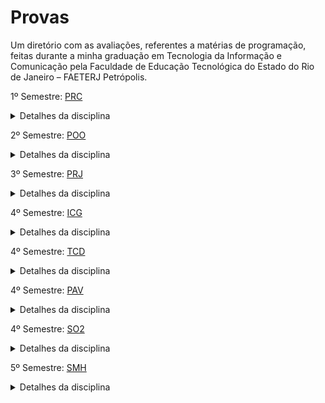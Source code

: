 # Provas

Um diretório com as avaliações, referentes a matérias de programação, feitas durante a minha graduação em Tecnologia da Informação e Comunicação pela Faculdade de Educação Tecnológica do Estado do Rio de Janeiro – FAETERJ Petrópolis.

1º Semestre: [PRC](https://github.com/senhorbento/Avaliacoes_TI/tree/main/PRC)   
<details>
  <summary>Detalhes da disciplina</summary>
  Nome: Programação em C

  Linguagem: C  
</details>

2º Semestre: [POO](https://github.com/senhorbento/Avaliacoes_TI/tree/main/POO)  
<details>
  <summary>Detalhes da disciplina</summary>
  Nome: Programação Orientada a Objetos  

  Linguagem: C++  
</details>

3º Semestre: [PRJ](https://github.com/senhorbento/Avaliacoes_TI/tree/main/PRJ)  
<details>
  <summary>Detalhes da disciplina</summary>
  Nome: Programação em Java
  
  Linguagem: Java
</details>

4º Semestre: [ICG](https://github.com/senhorbento/Avaliacoes_TI/tree/main/ICG) 
<details>
  <summary>Detalhes da disciplina</summary>
  Nome: Introdução a Computação Gráfica

  Linguagem: OpenGL em C++
</details>

4º Semestre: [TCD](https://github.com/senhorbento/Avaliacoes_TI/tree/main/TCD) 
<details>
  <summary>Detalhes da disciplina</summary>
  Nome: Tecnologias de Comunicação de Dados
  
  Linguagem: C
</details> 

4º Semestre: [PAV](https://github.com/mtdecarvalho/AV1-PAV)
<details>
  <summary>Detalhes da disciplina</summary>
  Nome: Programação em Ambiente Visual
  
  Linguagem: C#
</details>

4º Semestre: [SO2](https://github.com/senhorbento/API_REST_Agenda)
<details>
  <summary>Detalhes da disciplina</summary>
  Nome: Sistemas Operacionais 2
  
  Linguagem: NodeJS + MongoDB
</details>

5º Semestre: [SMH](https://github.com/senhorbento/SMH)
<details>
  <summary>Detalhes da disciplina</summary>
  Nome: Sistemas Multimídia e Hipermídia
  
  Linguagem: HTML + CSS
</details>
